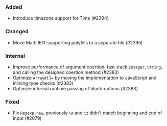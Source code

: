### Added

- Introduce timezone support for Time (#2394)

### Changed

- Move Math IE11-supporting polyfills to a separate file (#2395)

### Internal

- Improve performance of argument coertion, fast-track `Integer`, `String`, and calling the designed coertion method (#2383)
- Optimize `Array#[]=` by moving the implementation to JavaScript and inlining type checks (#2383)
- Optimize internal runtime passing of block-options (#2383)

### Fixed

- Fix `Regexp.new`, previously `\A` and `\z` didn't match beginning and end of input (#2079)

<!--
### Internal
### Changed
### Added
### Removed
### Deprecated
-->
